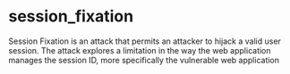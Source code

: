 # session_fixation
Session Fixation is an attack that permits an attacker to hijack a valid user session. The attack explores a limitation in the way the web application manages the session ID, more specifically the vulnerable web application
